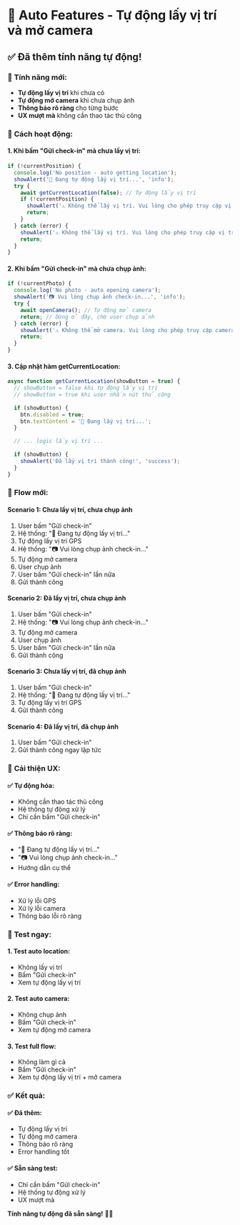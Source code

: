 # 🤖 Auto Features - Tự động lấy vị trí và mở camera

## ✅ **Đã thêm tính năng tự động!**

### 🎯 **Tính năng mới:**
- **Tự động lấy vị trí** khi chưa có
- **Tự động mở camera** khi chưa chụp ảnh
- **Thông báo rõ ràng** cho từng bước
- **UX mượt mà** không cần thao tác thủ công

### 🔧 **Cách hoạt động:**

#### **1. Khi bấm "Gửi check-in" mà chưa lấy vị trí:**
```javascript
if (!currentPosition) {
  console.log('No position - auto getting location');
  showAlert('📍 Đang tự động lấy vị trí...', 'info');
  try {
    await getCurrentLocation(false); // Tự động lấy vị trí
    if (!currentPosition) {
      showAlert('⚠️ Không thể lấy vị trí. Vui lòng cho phép truy cập vị trí.', 'error');
      return;
    }
  } catch (error) {
    showAlert('⚠️ Không thể lấy vị trí. Vui lòng cho phép truy cập vị trí.', 'error');
    return;
  }
}
```

#### **2. Khi bấm "Gửi check-in" mà chưa chụp ảnh:**
```javascript
if (!currentPhoto) {
  console.log('No photo - auto opening camera');
  showAlert('📷 Vui lòng chụp ảnh check-in...', 'info');
  try {
    await openCamera(); // Tự động mở camera
    return; // Dừng ở đây, chờ user chụp ảnh
  } catch (error) {
    showAlert('⚠️ Không thể mở camera. Vui lòng cho phép truy cập camera.', 'error');
    return;
  }
}
```

#### **3. Cập nhật hàm getCurrentLocation:**
```javascript
async function getCurrentLocation(showButton = true) {
  // showButton = false khi tự động lấy vị trí
  // showButton = true khi user nhấn nút thủ công
  
  if (showButton) {
    btn.disabled = true;
    btn.textContent = '🔄 Đang lấy vị trí...';
  }
  
  // ... logic lấy vị trí ...
  
  if (showButton) {
    showAlert('Đã lấy vị trí thành công!', 'success');
  }
}
```

### 📱 **Flow mới:**

#### **Scenario 1: Chưa lấy vị trí, chưa chụp ảnh**
1. User bấm "Gửi check-in"
2. Hệ thống: "📍 Đang tự động lấy vị trí..."
3. Tự động lấy vị trí GPS
4. Hệ thống: "📷 Vui lòng chụp ảnh check-in..."
5. Tự động mở camera
6. User chụp ảnh
7. User bấm "Gửi check-in" lần nữa
8. Gửi thành công

#### **Scenario 2: Đã lấy vị trí, chưa chụp ảnh**
1. User bấm "Gửi check-in"
2. Hệ thống: "📷 Vui lòng chụp ảnh check-in..."
3. Tự động mở camera
4. User chụp ảnh
5. User bấm "Gửi check-in" lần nữa
6. Gửi thành công

#### **Scenario 3: Chưa lấy vị trí, đã chụp ảnh**
1. User bấm "Gửi check-in"
2. Hệ thống: "📍 Đang tự động lấy vị trí..."
3. Tự động lấy vị trí GPS
4. Gửi thành công

#### **Scenario 4: Đã lấy vị trí, đã chụp ảnh**
1. User bấm "Gửi check-in"
2. Gửi thành công ngay lập tức

### 🎯 **Cải thiện UX:**

#### **✅ Tự động hóa:**
- Không cần thao tác thủ công
- Hệ thống tự động xử lý
- Chỉ cần bấm "Gửi check-in"

#### **✅ Thông báo rõ ràng:**
- "📍 Đang tự động lấy vị trí..."
- "📷 Vui lòng chụp ảnh check-in..."
- Hướng dẫn cụ thể

#### **✅ Error handling:**
- Xử lý lỗi GPS
- Xử lý lỗi camera
- Thông báo lỗi rõ ràng

### 🚀 **Test ngay:**

#### **1. Test auto location:**
- Không lấy vị trí
- Bấm "Gửi check-in"
- Xem tự động lấy vị trí

#### **2. Test auto camera:**
- Không chụp ảnh
- Bấm "Gửi check-in"
- Xem tự động mở camera

#### **3. Test full flow:**
- Không làm gì cả
- Bấm "Gửi check-in"
- Xem tự động lấy vị trí + mở camera

### ✅ **Kết quả:**

#### **✅ Đã thêm:**
- Tự động lấy vị trí
- Tự động mở camera
- Thông báo rõ ràng
- Error handling tốt

#### **✅ Sẵn sàng test:**
- Chỉ cần bấm "Gửi check-in"
- Hệ thống tự động xử lý
- UX mượt mà

**Tính năng tự động đã sẵn sàng!** 🤖✨
